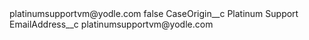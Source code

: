 <?xml version="1.0" encoding="UTF-8"?>
<CustomMetadata xmlns="http://soap.sforce.com/2006/04/metadata" xmlns:xsi="http://www.w3.org/2001/XMLSchema-instance" xmlns:xsd="http://www.w3.org/2001/XMLSchema">
    <label>platinumsupportvm@yodle.com</label>
    <protected>false</protected>
    <values>
        <field>CaseOrigin__c</field>
        <value xsi:type="xsd:string">Platinum Support</value>
    </values>
    <values>
        <field>EmailAddress__c</field>
        <value xsi:type="xsd:string">platinumsupportvm@yodle.com</value>
    </values>
</CustomMetadata>
